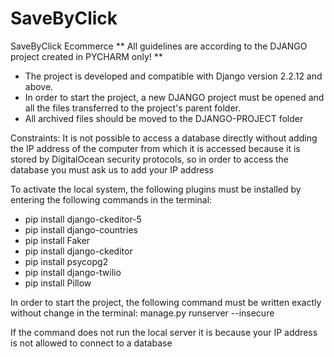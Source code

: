 # SaveByClick
SaveByClick Ecommerce
** All guidelines are according to the DJANGO project created in PYCHARM only! **


- The project is developed and compatible with Django version 2.2.12 and above.
- In order to start the project, a new DJANGO project must be opened and all the files transferred to the project's parent folder.
- All archived files should be moved to the DJANGO-PROJECT folder

Constraints:
It is not possible to access a database directly without adding the IP address of the computer from which it is accessed because it is stored by DigitalOcean security protocols, so in order to access the database you must ask us to add your IP address

To activate the local system, the following plugins must be installed by entering the following commands in the terminal:
- pip install django-ckeditor-5
- pip install django-countries
- pip install Faker
- pip install django-ckeditor
- pip install psycopg2
- pip install django-twilio
- pip install Pillow

In order to start the project, the following command must be written exactly without change in the terminal:
manage.py runserver --insecure

If the command does not run the local server it is because your IP address is not allowed to connect to a database

